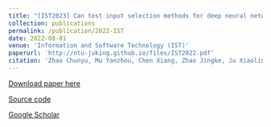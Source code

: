 ```yaml
---
title: "[IST2023] Can test input selection methods for deep neural network guarantee test diversity? A large-scale empirical study"
collection: publications
permalink: /publication/2022-IST
date: 2022-08-01
venue: 'Information and Software Technology (IST)'
paperurl: 'http://ntu-juking.github.io/files/IST2022.pdf'
citation: 'Zhao Chunyu, Mu Yanzhou, Chen Xiang, Zhao Jingke, Ju Xiaolin and Wang Gan. "Can test input selection methods for deep neural network guarantee test diversity? A large-scale empirical study". Information and Software Technology (IST), 2022, 150: 106982.'
---
```


[Download paper here](http://ntu-juking.github.io/files/IST2022.pdf)

[Source code](https://github.com/SwilderY/TIS-DNN)

[Google Scholar](https://scholar.google.com/scholar?hl=zh-CN&as_sdt=0%2C5&q=Can+test+input+selection+methods+for+deep+neural+network+guarantee+test+diversity%3F+A+large-scale+empirical+study&btnG=)
